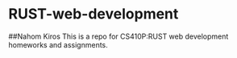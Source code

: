 # RUST-web-development

##Nahom Kiros
This is a repo for CS410P:RUST web development homeworks and assignments. 
